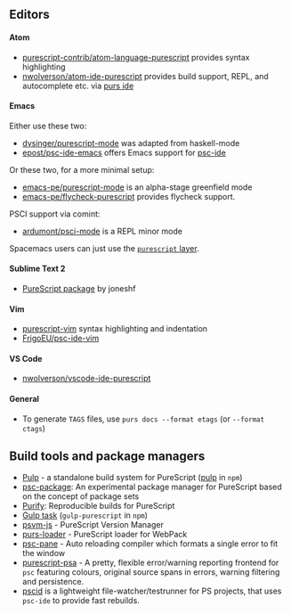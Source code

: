
## Editors

#### Atom 

- [purescript-contrib/atom-language-purescript](https://github.com/purescript-contrib/atom-language-purescript) provides syntax highlighting
- [nwolverson/atom-ide-purescript](https://github.com/nwolverson/atom-ide-purescript) provides build support,   REPL, and autocomplete etc. via [purs ide](https://github.com/purescript/purescript/tree/master/psc-ide)

#### Emacs
 Either use these two:
- [dysinger/purescript-mode](https://github.com/dysinger/purescript-mode) was adapted from haskell-mode
- [epost/psc-ide-emacs](https://github.com/epost/psc-ide-emacs) offers Emacs support for [psc-ide](https://github.com/purescript/purescript/tree/master/psc-ide)

Or these two, for a more minimal setup:

- [emacs-pe/purescript-mode](https://github.com/emacs-pe/purescript-mode) is an alpha-stage greenfield mode
- [emacs-pe/flycheck-purescript](https://github.com/emacs-pe/flycheck-purescript) provides flycheck support.

PSCI support via comint:

- [ardumont/psci-mode](https://github.com/ardumont/emacs-psci) is a REPL minor mode

Spacemacs users can just use the [`purescript` layer](https://github.com/syl20bnr/spacemacs/tree/master/layers/%2Blang/purescript).

#### Sublime Text 2

- [PureScript package](https://sublime.wbond.net/search/PureScript) by joneshf

#### Vim

- [purescript-vim](https://github.com/raichoo/purescript-vim) syntax highlighting and indentation
- [FrigoEU/psc-ide-vim](https://github.com/FrigoEU/psc-ide-vim/)

#### VS Code

- [nwolverson/vscode-ide-purescript](https://github.com/nwolverson/vscode-ide-purescript)

#### General

- To generate `TAGS` files, use `purs docs --format etags` (or `--format ctags`)

## Build tools and package managers

- [Pulp](https://github.com/bodil/pulp) - a standalone build system for PureScript ([pulp](https://www.npmjs.com/package/pulp) in `npm`)
- [psc-package](https://github.com/purescript/psc-package):  An experimental package manager for PureScript based on the concept of package sets
- [Purify](https://github.com/chrisdone/purify): Reproducible builds for PureScript
- [Gulp task](https://github.com/purescript-contrib/gulp-purescript) (`gulp-purescript` in `npm`)
- [psvm-js](https://github.com/ThomasCrvsr/psvm-js) - PureScript Version Manager
- [purs-loader](https://github.com/ethul/purs-loader/) - PureScript loader for WebPack
- [psc-pane](https://github.com/anttih/psc-pane) - Auto reloading compiler which formats a single error to fit the window
- [purescript-psa](https://github.com/natefaubion/purescript-psa) - A pretty, flexible error/warning reporting frontend for `psc` featuring colours, original source spans in errors, warning filtering and persistence.
- [pscid](https://github.com/kRITZCREEK/pscid) is a lightweight file-watcher/testrunner for PS projects, that uses `psc-ide` to provide fast rebuilds.
